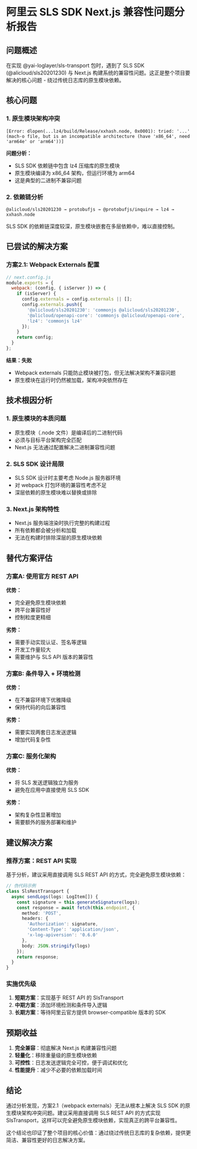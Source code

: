# 阿里云 SLS SDK Next.js 兼容性问题分析报告

## 问题概述

在实现 @yai-loglayer/sls-transport 包时，遇到了 SLS SDK (@alicloud/sls20201230) 与 Next.js 构建系统的兼容性问题。这正是整个项目要解决的核心问题 - 绕过传统日志库的原生模块依赖。

## 核心问题

### 1. 原生模块架构冲突
```
[Error: dlopen(...lz4/build/Release/xxhash.node, 0x0001): tried: '...' 
(mach-o file, but is an incompatible architecture (have 'x86_64', need 'arm64e' or 'arm64'))]
```

**问题分析：**
- SLS SDK 依赖链中包含 lz4 压缩库的原生模块
- 原生模块编译为 x86_64 架构，但运行环境为 arm64
- 这是典型的二进制不兼容问题

### 2. 依赖链分析
```
@alicloud/sls20201230 → protobufjs → @protobufjs/inquire → lz4 → xxhash.node
```

SLS SDK 的依赖链深度较深，原生模块嵌套在多层依赖中，难以直接控制。

## 已尝试的解决方案

### 方案2.1: Webpack Externals 配置
```javascript
// next.config.js
module.exports = {
  webpack: (config, { isServer }) => {
    if (isServer) {
      config.externals = config.externals || [];
      config.externals.push({
        '@alicloud/sls20201230': 'commonjs @alicloud/sls20201230',
        '@alicloud/openapi-core': 'commonjs @alicloud/openapi-core',
        'lz4': 'commonjs lz4'
      });
    }
    return config;
  }
};
```

**结果：失败**
- Webpack externals 只能防止模块被打包，但无法解决架构不兼容问题
- 原生模块在运行时仍然被加载，架构冲突依然存在

## 技术根因分析

### 1. 原生模块的本质问题
- 原生模块（.node 文件）是编译后的二进制代码
- 必须与目标平台架构完全匹配
- Next.js 无法通过配置解决二进制兼容性问题

### 2. SLS SDK 设计局限
- SLS SDK 设计时主要考虑 Node.js 服务器环境
- 对 webpack 打包环境的兼容性考虑不足
- 深层依赖的原生模块难以替换或排除

### 3. Next.js 架构特性
- Next.js 服务端渲染时执行完整的构建过程
- 所有依赖都会被分析和加载
- 无法在构建时排除深层的原生模块依赖

## 替代方案评估

### 方案A: 使用官方 REST API
**优势：**
- 完全避免原生模块依赖
- 跨平台兼容性好
- 控制粒度更精细

**劣势：**
- 需要手动实现认证、签名等逻辑
- 开发工作量较大
- 需要维护与 SLS API 版本的兼容性

### 方案B: 条件导入 + 环境检测
**优势：**
- 在不兼容环境下优雅降级
- 保持代码的向后兼容性

**劣势：**
- 需要实现两套日志发送逻辑
- 增加代码复杂性

### 方案C: 服务化架构
**优势：**
- 将 SLS 发送逻辑独立为服务
- 避免在应用中直接使用 SLS SDK

**劣势：**
- 架构复杂性显著增加
- 需要额外的服务部署和维护

## 建议解决方案

### 推荐方案：REST API 实现
基于分析，建议采用直接调用 SLS REST API 的方式，完全避免原生模块依赖：

```typescript
// 伪代码示例
class SlsRestTransport {
  async sendLogs(logs: LogItem[]) {
    const signature = this.generateSignature(logs);
    const response = await fetch(this.endpoint, {
      method: 'POST',
      headers: {
        'Authorization': signature,
        'Content-Type': 'application/json',
        'x-log-apiversion': '0.6.0'
      },
      body: JSON.stringify(logs)
    });
    return response;
  }
}
```

### 实施优先级
1. **短期方案**：实现基于 REST API 的 SlsTransport
2. **中期方案**：添加环境检测和条件导入逻辑
3. **长期方案**：等待阿里云官方提供 browser-compatible 版本的 SDK

## 预期收益

1. **完全兼容**：彻底解决 Next.js 构建兼容性问题
2. **轻量化**：移除重量级的原生模块依赖
3. **可控性**：日志发送逻辑完全可控，便于调试和优化
4. **性能提升**：减少不必要的依赖加载时间

## 结论

通过分析发现，方案2.1（webpack externals）无法从根本上解决 SLS SDK 的原生模块架构冲突问题。建议采用直接调用 SLS REST API 的方式实现 SlsTransport，这样可以完全避免原生模块依赖，实现真正的跨平台兼容性。

这个结论也印证了整个项目的核心价值：通过绕过传统日志库的复杂依赖，提供更简洁、兼容性更好的日志解决方案。